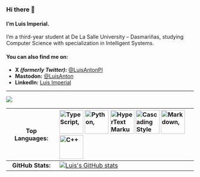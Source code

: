 ### Hi there 👋

#### I’m Luis Imperial.

I’m a third-year student at De La Salle University – Dasmariñas, studying Computer Science with specialization in Intelligent Systems.

#### You can also find me on:

- **X *(formerly Twitter)*:** [@LuisAntonPI](https://x.com/LuisAntonPI)
- **Mastodon:** [@LuisAnton](https://social.vivaldi.net/@LuisAnton)
- **LinkedIn:** [Luis Imperial](https://www.linkedin.com/in/LuisAntonPI)

-----

![](https://social-cdn.vivaldi.net/system/accounts/headers/109/381/802/621/232/583/original/c0ef3a79ad593916.png)

|Top Languages:|<img src="https://github.com/smokes/vscode-discord-assets/blob/master/tsx.png?raw=true" width="64" height="64" alt="TypeScript,"/> <img src="https://github.com/smokes/vscode-discord-assets/blob/master/python.png?raw=true" width="64" height="64" alt="Python,"/> <img src="https://github.com/smokes/vscode-discord-assets/blob/master/html.png?raw=true" width="64" height="64" alt="HyperText Markup Language," /> <img src="https://github.com/smokes/vscode-discord-assets/blob/master/css.png?raw=true" width="64" height="64" alt="Cascading Style Sheets,"/> <img src="https://github.com/smokes/vscode-discord-assets/blob/master/markdown.png?raw=true" width="64" height="64" alt="Markdown," />  <img src="https://github.com/smokes/vscode-discord-assets/blob/master/cpp.png?raw=true" width="64" height="64" alt="C++"/>|
|:-:|:--|
|**GitHub Stats:**|[![Luis's GitHub stats](https://github-readme-stats.vercel.app/api?username=LuisAPI)](https://github.com/anuraghazra/github-readme-stats)